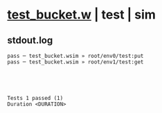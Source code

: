 # [test_bucket.w](../../../../../examples/tests/valid/test_bucket.w) | test | sim

## stdout.log
```log
pass ─ test_bucket.wsim » root/env0/test:put
pass ─ test_bucket.wsim » root/env1/test:get
 




Tests 1 passed (1) 
Duration <DURATION>

```

